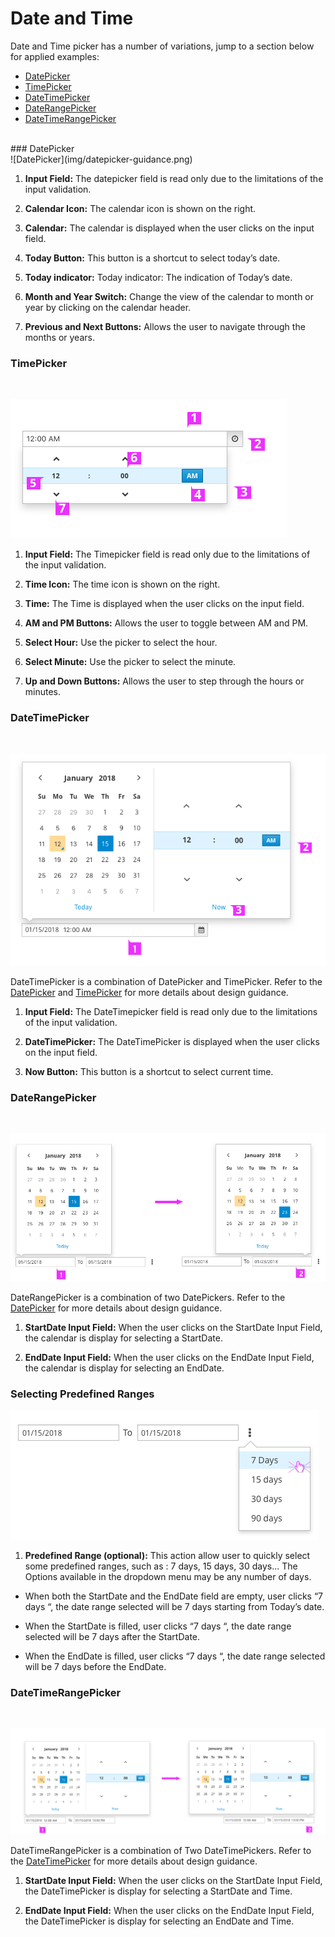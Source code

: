 # Date and Time
Date and Time picker has a number of variations, jump to a section below for applied examples:
* [DatePicker](#DatePicker)
* [TimePicker](#TimePicker)
* [DateTimePicker](#DateTimePicker)
* [DateRangePicker](#DateRangePicker)
* [DateTimeRangePicker](#DateTimeRangPicker)

</br>
### DatePicker
</br>
![DatePicker](img/datepicker-guidance.png)

1. **Input Field:** The datepicker field is read only due to the limitations of the input validation.

1. **Calendar Icon:** The calendar icon is shown on the right.

1. **Calendar:** The calendar is displayed when the user clicks on the input field.

1. **Today Button:** This button is a shortcut to select today’s date.

1. **Today indicator:** Today indicator: The indication of Today’s date.

1. **Month and Year Switch:** Change the view of the calendar to month or year by clicking on the calendar header.

1. **Previous and Next Buttons:** Allows the user to navigate through the months or years.

### TimePicker
</br>

![TimePicker](img/timepicker-guidance.png)

1. **Input Field:** The Timepicker field is read only due to the limitations of the input validation.

1. **Time Icon:** The time icon is shown on the right.

1. **Time:** The Time is displayed when the user clicks on the input field.

1. **AM and PM Buttons:** Allows the user to toggle between AM and PM.

1. **Select Hour:** Use the picker to select the hour.

1. **Select Minute:** Use the picker to select the minute.

1. **Up and Down Buttons:** Allows the user to step through the hours or minutes.

### DateTimePicker

</br>

![DateTimePicker](img/dateTimepicker-guidance.png)

DateTimePicker is a combination of DatePicker and TimePicker. Refer to the [DatePicker](#DatePicker) and [TimePicker](#TimePicker) for more details about design guidance.

1. **Input Field:** The DateTimepicker field is read only due to the limitations of the input validation.

1. **DateTimePicker:** The DateTimePicker is displayed when the user clicks on the input field.

1. **Now Button:** This button is a shortcut to select current time.

### DateRangePicker
</br>

![DateRange](img/daterange-guidance.png)

DateRangePicker is a combination of two DatePickers. Refer to the [DatePicker](#DatePicker) for more details about design guidance.
1. **StartDate Input Field:** When the user clicks on the StartDate Input Field, the calendar is display for selecting a StartDate.

1. **EndDate Input Field:** When the user clicks on the EndDate Input Field, the calendar is display for selecting an EndDate.


### Selecting Predefined Ranges

![Predefined Ranges](img/daterange-flexble.png)

1. **Predefined Range (optional):** This action allow user to quickly select some predefined ranges, such as : 7 days, 15 days, 30 days... The Options available in the  dropdown menu may be any number of days.

  - When both the StartDate and the EndDate field are empty, user clicks “7 days “, the date range selected will be 7 days starting from Today’s date.

  - When the StartDate is filled, user clicks “7 days “,  the date range selected  will be 7 days after the StartDate.

  - When the EndDate is filled, user clicks “7 days “, the date range selected  will be 7 days before the EndDate.

### DateTimeRangePicker
</br>

![DateTimeRangPicker](img/dateTimerange-guidance.png)

DateTimeRangePicker is a combination of Two DateTimePickers. Refer to the [DateTimePicker](#DateTimePicker) for more details about design guidance.

1. **StartDate Input Field:** When the user clicks on the StartDate Input Field, the DateTimePicker is display for selecting a StartDate and Time.

1. **EndDate Input Field:** When the user clicks on the EndDate Input Field, the DateTimePicker is display for selecting an EndDate and Time.
